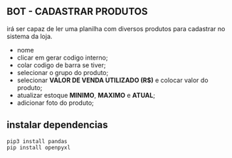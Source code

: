 ## BOT - CADASTRAR PRODUTOS  

irá ser capaz de ler uma planilha com diversos produtos para cadastrar no sistema da loja.  
  
* nome  
* clicar em gerar codigo interno;  
* colar codigo de barra se tiver;  
* selecionar o grupo do produto;  
* selecionar **VALOR DE VENDA UTILIZADO (R$)** e colocar valor do produto;  
* atualizar estoque **MINIMO**, **MAXIMO** e **ATUAL**;  
* adicionar foto do produto;  

## instalar dependencias

```
pip3 install pandas
pip install openpyxl

```

